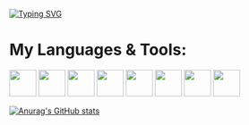 [![Typing SVG](https://readme-typing-svg.demolab.com?font=Fira+Code&pause=1000&color=8272FF&width=435&lines=Hello+I'm+Leib+👋)](https://git.io/typing-svg)


# My Languages & Tools:
<p>
<img src="https://cdn.jsdelivr.net/gh/devicons/devicon/icons/html5/html5-original.svg" width="48" height="48" />
<img src="https://cdn.jsdelivr.net/gh/devicons/devicon/icons/css3/css3-original.svg" width="48" height="48" />
<img src="https://cdn.jsdelivr.net/gh/devicons/devicon/icons/javascript/javascript-original.svg" width="48" height="48" />
<img src="https://cdn.jsdelivr.net/gh/devicons/devicon/icons/typescript/typescript-original.svg" width="48" height="48" />
<img src="https://cdn.jsdelivr.net/gh/devicons/devicon/icons/react/react-original.svg" width="48" height="48" />
<img src="https://cdn.jsdelivr.net/gh/devicons/devicon/icons/fastapi/fastapi-original.svg" width="48" height="48" />
<img src="https://cdn.jsdelivr.net/gh/devicons/devicon/icons/firebase/firebase-plain.svg" width="48" height="48" />
<img src="https://cdn.jsdelivr.net/gh/devicons/devicon/icons/python/python-original.svg" width="48" height="48" />
</p>


[![Anurag's GitHub stats](https://github-readme-stats.vercel.app/api?leibgit=anuraghazra)](https://github.com/anuraghazra/github-readme-stats)
